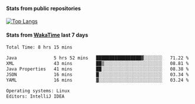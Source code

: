 #### Stats from public repositories

[![Top Langs](https://github-readme-stats.vercel.app/api/top-langs/?username=hyoghurt&layout=compact&exclude_repo=multiserver,docker_compose&langs_count=6)](https://github.com/anuraghazra/github-readme-stats)

#### Stats from [WakaTime](https://wakatime.com/@hyoghurt) last 7 days
<!--START_SECTION:waka-->

```txt
Total Time: 8 hrs 15 mins

Java              5 hrs 52 mins   █████████████████▓░░░░░░░   71.22 %
XML               43 mins         ██▒░░░░░░░░░░░░░░░░░░░░░░   08.81 %
Java Properties   41 mins         ██░░░░░░░░░░░░░░░░░░░░░░░   08.38 %
JSON              16 mins         █░░░░░░░░░░░░░░░░░░░░░░░░   03.34 %
YAML              16 mins         ▓░░░░░░░░░░░░░░░░░░░░░░░░   03.24 %

Operating systems: Linux
Editors: IntelliJ IDEA
```

<!--END_SECTION:waka-->
